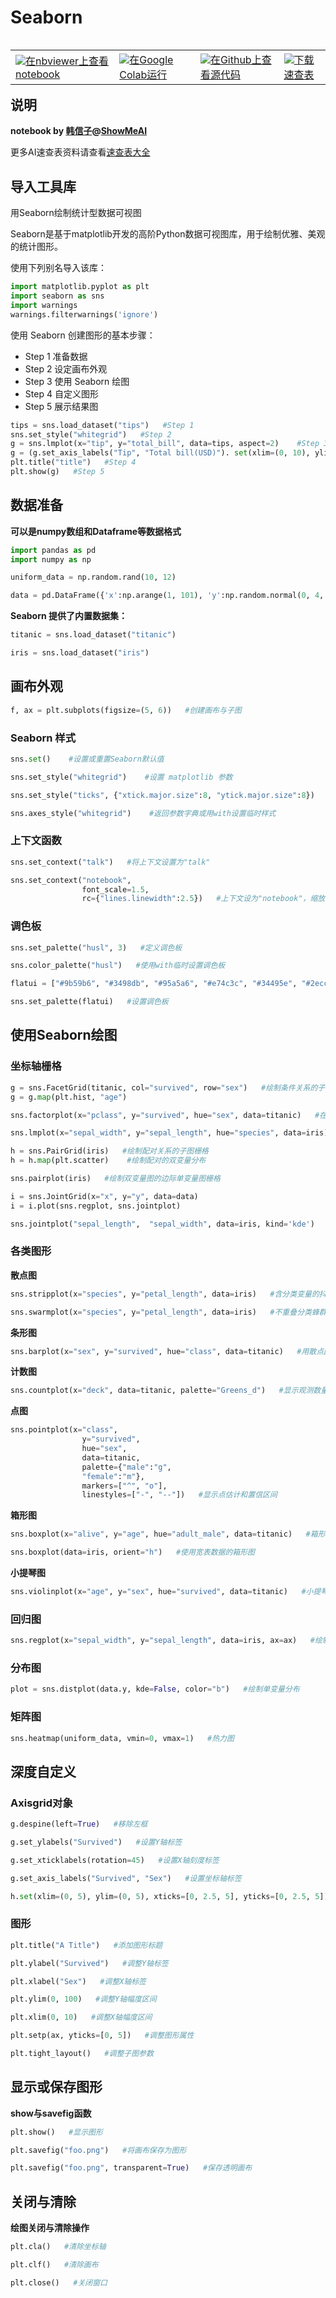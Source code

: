 # Seaborn
<table align="left">
  <td>
    <a target="_blank" href="http://nbviewer.ipython.org/github/ShowMeAI-Hub/awesome-AI-cheatsheets/blob/main/Seaborn/Seaborn-cheatsheet-code.ipynb"><img src="https://raw.githubusercontent.com/jupyter/design/master/logos/Badges/nbviewer_badge.svg" />在nbviewer上查看notebook</a>
  </td>
  <td>
    <a target="_blank" href="https://colab.research.google.com/github/ShowMeAI-Hub/awesome-AI-cheatsheets/blob/main/Seaborn/Seaborn-cheatsheet-code.ipynb"><img src="https://colab.research.google.com/assets/colab-badge.svg" />在Google Colab运行</a>
  </td>
  <td>
    <a target="_blank" href="https://github.com/ShowMeAI-Hub/awesome-AI-cheatsheets/Seaborn/Seaborn-cheatsheet-code.ipynb"><img src="https://badgen.net/badge/open/github/color=cyan?icon=github" />在Github上查看源代码</a>
  </td>
  <td>
    <a target="_blank" href="https://github.com/ShowMeAI-Hub/awesome-AI-cheatsheets/Seaborn/Seaborn速查表.pdf"><img src="https://badgen.net/badge/download/pdf/color=white?icon=github"/>下载速查表</a>
  </td>
</table>
<br></br>
<br>

## 说明
**notebook by [韩信子](https://github.com/HanXinzi-AI)@[ShowMeAI](https://github.com/ShowMeAI-Hub)**

更多AI速查表资料请查看[速查表大全](https://github.com/ShowMeAI-Hub/awesome-AI-cheatsheets)

## 导入工具库

用Seaborn绘制统计型数据可视图

Seaborn是基于matplotlib开发的高阶Python数据可视图库，用于绘制优雅、美观的统计图形。

使用下列别名导入该库：


```python
import matplotlib.pyplot as plt
import seaborn as sns
import warnings
warnings.filterwarnings('ignore')
```

使用 Seaborn 创建图形的基本步骤：
- Step 1 准备数据
- Step 2 设定画布外观
- Step 3 使用 Seaborn 绘图
- Step 4 自定义图形
- Step 5 展示结果图


```python
tips = sns.load_dataset("tips")   #Step 1
sns.set_style("whitegrid")   #Step 2
g = sns.lmplot(x="tip", y="total_bill", data=tips, aspect=2)    #Step 3
g = (g.set_axis_labels("Tip", "Total bill(USD)"). set(xlim=(0, 10), ylim=(0, 100)))
plt.title("title")   #Step 4
plt.show(g)   #Step 5
```

## 数据准备

**可以是numpy数组和Dataframe等数据格式**


```python
import pandas as pd
import numpy as np
```


```python
uniform_data = np.random.rand(10, 12)
```


```python
data = pd.DataFrame({'x':np.arange(1, 101), 'y':np.random.normal(0, 4, 100)})
```

**Seaborn 提供了内置数据集：**


```python
titanic = sns.load_dataset("titanic")
```


```python
iris = sns.load_dataset("iris")
```

## 画布外观


```python
f, ax = plt.subplots(figsize=(5, 6))   #创建画布与子图
```

### Seaborn 样式


```python
sns.set()    #设置或重置Seaborn默认值
```


```python
sns.set_style("whitegrid")    #设置 matplotlib 参数
```


```python
sns.set_style("ticks", {"xtick.major.size":8, "ytick.major.size":8})    #设置matplotlib参数
```


```python
sns.axes_style("whitegrid")    #返回参数字典或用with设置临时样式
```

### 上下文函数


```python
sns.set_context("talk")   #将上下文设置为"talk"
```


```python
sns.set_context("notebook",
                font_scale=1.5,
                rc={"lines.linewidth":2.5})   #上下文设为"notebook"，缩放字体，覆盖参数映射
```

### 调色板


```python
sns.set_palette("husl", 3)   #定义调色板
```


```python
sns.color_palette("husl")   #使用with临时设置调色板
```


```python
flatui = ["#9b59b6", "#3498db", "#95a5a6", "#e74c3c", "#34495e", "#2ecc71"]
```


```python
sns.set_palette(flatui)   #设置调色板
```

## 使用Seaborn绘图

### 坐标轴栅格


```python
g = sns.FacetGrid(titanic, col="survived", row="sex")   #绘制条件关系的子图栅格
g = g.map(plt.hist, "age")
```


```python
sns.factorplot(x="pclass", y="survived", hue="sex", data=titanic)   #在分面栅格上绘制分类图
```


```python
sns.lmplot(x="sepal_width", y="sepal_length", hue="species", data=iris)   #绘制适配分面栅格的数据与回归模型
```


```python
h = sns.PairGrid(iris)   #绘制配对关系的子图栅格
h = h.map(plt.scatter)    #绘制配对的双变量分布
```


```python
sns.pairplot(iris)   #绘制双变量图的边际单变量图栅格
```


```python
i = sns.JointGrid(x="x", y="y", data=data)
i = i.plot(sns.regplot, sns.jointplot)
```


```python
sns.jointplot("sepal_length",  "sepal_width", data=iris, kind='kde')    #绘制双变量分布
```

### 各类图形

**散点图**


```python
sns.stripplot(x="species", y="petal_length", data=iris)   #含分类变量的抖动图
```


```python
sns.swarmplot(x="species", y="petal_length", data=iris)   #不重叠分类蜂群图
```

**条形图**


```python
sns.barplot(x="sex", y="survived", hue="class", data=titanic)   #用散点图示符显示点估计值和置信区间
```

**计数图**


```python
sns.countplot(x="deck", data=titanic, palette="Greens_d")   #显示观测数量
```

**点图**


```python
sns.pointplot(x="class",
                y="survived",
                hue="sex",
                data=titanic,
                palette={"male":"g",
                "female":"m"},
                markers=["^", "o"],
                linestyles=["-", "--"])   #显示点估计和置信区间
```

**箱形图**


```python
sns.boxplot(x="alive", y="age", hue="adult_male", data=titanic)   #箱形图
```


```python
sns.boxplot(data=iris, orient="h")   #使用宽表数据的箱形图
```

**小提琴图**


```python
sns.violinplot(x="age", y="sex", hue="survived", data=titanic)   #小提琴图
```

### 回归图


```python
sns.regplot(x="sepal_width", y="sepal_length", data=iris, ax=ax)   #绘制与线性回归模型拟合的数据
```

### 分布图


```python
plot = sns.distplot(data.y, kde=False, color="b")   #绘制单变量分布
```

### 矩阵图


```python
sns.heatmap(uniform_data, vmin=0, vmax=1)   #热力图
```

## 深度自定义

### Axisgrid对象


```python
g.despine(left=True)   #移除左框
```


```python
g.set_ylabels("Survived")   #设置Y轴标签
```


```python
g.set_xticklabels(rotation=45)   #设置X轴刻度标签
```


```python
g.set_axis_labels("Survived", "Sex")   #设置坐标轴标签
```


```python
h.set(xlim=(0, 5), ylim=(0, 5), xticks=[0, 2.5, 5], yticks=[0, 2.5, 5])   #设置X与Y轴的幅度区间和刻度
```

### 图形


```python
plt.title("A Title")   #添加图形标题
```


```python
plt.ylabel("Survived")   #调整Y轴标签
```


```python
plt.xlabel("Sex")   #调整X轴标签
```


```python
plt.ylim(0, 100)   #调整Y轴幅度区间
```


```python
plt.xlim(0, 10)   #调整X轴幅度区间
```


```python
plt.setp(ax, yticks=[0, 5])   #调整图形属性
```


```python
plt.tight_layout()   #调整子图参数
```

## 显示或保存图形

**show与savefig函数**


```python
plt.show()   #显示图形
```


```python
plt.savefig("foo.png")   #将画布保存为图形
```


```python
plt.savefig("foo.png", transparent=True)   #保存透明画布
```

## 关闭与清除

**绘图关闭与清除操作**


```python
plt.cla()   #清除坐标轴
```


```python
plt.clf()   #清除画布
```


```python
plt.close()   #关闭窗口
```
